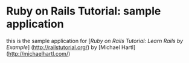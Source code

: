 # Ruby on Rails Tutorial: sample application

this is the sample application for 
[*Ruby on Rails Tutorial: Learn Rails by Example*] (http://railstutorial.org/)
by [Michael Hartl] (http://michaelhartl.com/)